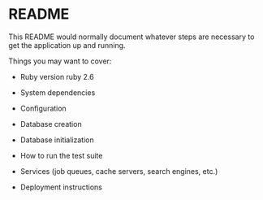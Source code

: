 # README

This README would normally document whatever steps are necessary to get the
application up and running.

Things you may want to cover:

* Ruby version
    ruby 2.6

* System dependencies

* Configuration

* Database creation

* Database initialization

* How to run the test suite

* Services (job queues, cache servers, search engines, etc.)

* Deployment instructions
